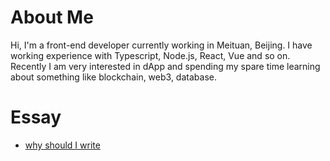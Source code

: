 
# About Me
Hi, I'm a front-end developer currently working in Meituan, Beijing. 
I have working experience with Typescript, Node.js, React, Vue and so on.
Recently I am very interested in dApp and spending my spare time learning about something like blockchain, web3, database.

# Essay
- [why should I write](./notes/why%20should%20i%20write)
<!-- - [the users of EDAO](./notes/the%20user%20of%20EDAO) -->

